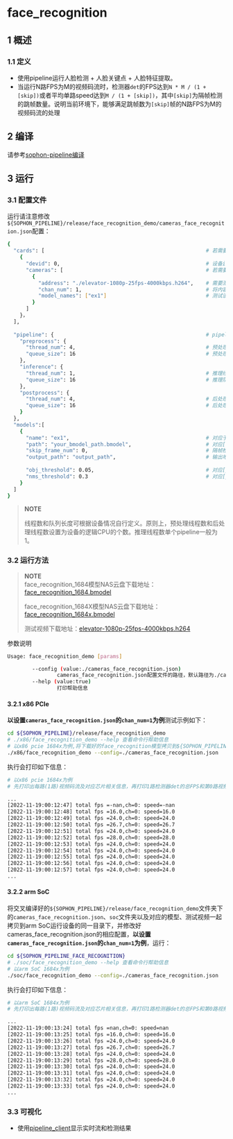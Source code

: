 # face_recognition

## 1 概述

### 1.1 定义

- 使用pipeline运行人脸检测 + 人脸关键点 + 人脸特征提取。
- 当运行N路FPS为M的视频码流时，检测器`det`的FPS达到`N * M / (1 + [skip])`或者平均单路speed达到`M / (1 + [skip])`，其中`[skip]`为隔帧检测的跳帧数量。说明当前环境下，能够满足跳帧数为`[skip]`帧的N路FPS为M的视频码流的处理

## 2 编译

请参考[sophon-pipeline编译](../README.md#23-编译指令)

## 3 运行

### 3.1 配置文件

运行请注意修改`${SOPHON_PIPELINE}/release/face_recognition_demo/cameras_face_recognition.json`配置：

```bash
{
  "cards": [													# 若需要配置多个device，可以在cards下添加多组devid和cameras信息
    {
      "devid": 0,												# 设备id
      "cameras": [												# 若需要配置多个视频码流，可以在cameras下添加多组address和chan_num信息。若配置了多个address或多个cards，总的视频码流路数为所有的[chan_num]数量之和
        {
          "address": "./elevator-1080p-25fps-4000kbps.h264",	# 需要测试视频码流的地址，如果是本地文件，只支持h264/h265格式
          "chan_num": 1,										# 将内容为上述[address]的视频码流配置[chan_num]数量的路数。默认设置为1，会接入1路的内容为上述[address]的视频码流。
          "model_names": ["ex1"]								# 测试该[address]视频码流的模型名称，需要和此配置文件下面的[models]参数内的模型自定义名称[name]一致，表示使用该模型，多个模型的名字用逗号分开。
        }
      ]
    }，
  ],
  
  "pipeline": {													# pipeline中的线程数和队列长度
    "preprocess": {
      "thread_num": 4,											# 预处理线程数
      "queue_size": 16											# 预处理队列最大长度
    },
    "inference": {
      "thread_num": 1,											# 推理线程数
      "queue_size": 16											# 推理队列最大长度
    },
    "postprocess": {
      "thread_num": 4,											# 后处理线程数
      "queue_size": 16											# 后处理队列最大长度
    }
  },
  "models":[
    {
      "name": "ex1",											# 对应于[path]的模型自定义名称
      "path": "your_bmodel_path.bmodel",	        			# 对应[name]的bmodel模型的路径
      "skip_frame_num": 0,										# 隔帧检测的跳帧数量。当设置为0时表示程序不跳帧检测，当设置为1时表示程序每间隔1帧做一次模型的pipeline。
      "output_path": "output_path",                     		# 输出地址，只支持rtsp，tcp 格式为protocol://ip:port/, 例如rtsp://192.168.0.1:8554/test ， tcp://172.28.1.1:5353。对于rtsp推流，地址为rtsp server配置的地址。对于tcp，需要开放自己配置的端口。
      
      "obj_threshold": 0.05,									# 对应[path]的bmodel模型后处理的置信度阈值
      "nms_threshold": 0.3										# 对应[path]的bmodel模型后处理的非极大值抑制阈值
    }
  ]
}
```

> **NOTE**  
> 
> 线程数和队列长度可根据设备情况自行定义。原则上，预处理线程数和后处理线程数设置为设备的逻辑CPU的个数。推理线程数单个pipeline一般为1。

### 3.2 运行方法

  > **NOTE**  
  > face_recognition_1684模型NAS云盘下载地址：[face_recognition_1684.bmodel](http://219.142.246.77:65000/sharing/SguTxdtTf)
  >
  > face_recognition_1684X模型NAS云盘下载地址：[face_recognition_1684x.bmodel](http://219.142.246.77:65000/sharing/1egR6hEjU)
  >
  > 测试视频下载地址：[elevator-1080p-25fps-4000kbps.h264](http://219.142.246.77:65000/sharing/tU6pYuuau)

参数说明

```bash
Usage: face_recognition_demo [params]

        --config (value:./cameras_face_recognition.json)
                cameras_face_recognition.json配置文件的路径，默认路径为./cameras_face_recognition.json。
        --help (value:true)
                打印帮助信息
```

#### 3.2.1 x86 PCIe

**以设置`cameras_face_recognition.json`的`chan_num=1`为例**测试示例如下：

```bash
cd ${SOPHON_PIPELINE}/release/face_recognition_demo
# ./x86/face_recognition_demo --help 查看命令行帮助信息
# 以x86 pcie 1684x为例,将下载好的face_recognition模型拷贝到${SOPHON_PIPELINE}/release/face_recognition_demo目录下运行
./x86/face_recognition_demo --config=./cameras_face_recognition.json
```

执行会打印如下信息：

```bash
# 以x86 pcie 1684x为例
# 先打印出每路(1路)视频码流及对应芯片相关信息，再打印1路检测器det的总FPS和第0路视频码流处理对应的speed信息。其中，FPS和speed信息与当前运行设备的硬件配置相关，不同设备运行结果不同属正常现象，且同一设备运行程序过程中FPS和speed信息有一定波动属于正常现象。FPS和speed信息如下所示：

...
[2022-11-19:00:12:47] total fps =-nan,ch=0: speed=-nan
[2022-11-19:00:12:48] total fps =16.0,ch=0: speed=16.0
[2022-11-19:00:12:49] total fps =24.0,ch=0: speed=24.0
[2022-11-19:00:12:50] total fps =26.7,ch=0: speed=26.7
[2022-11-19:00:12:51] total fps =24.0,ch=0: speed=24.0
[2022-11-19:00:12:52] total fps =28.0,ch=0: speed=28.0
[2022-11-19:00:12:53] total fps =24.0,ch=0: speed=24.0
[2022-11-19:00:12:54] total fps =24.0,ch=0: speed=24.0
[2022-11-19:00:12:55] total fps =24.0,ch=0: speed=24.0
[2022-11-19:00:12:56] total fps =24.0,ch=0: speed=24.0
[2022-11-19:00:12:57] total fps =24.0,ch=0: speed=24.0
...
```

#### 3.2.2 arm SoC

将交叉编译好的`${SOPHON_PIPELINE}/release/face_recognition_demo`文件夹下的`cameras_face_recognition.json`、`soc`文件夹以及对应的模型、测试视频一起拷贝到arm SoC运行设备的同一目录下，并修改好cameras_face_recognition.json的相应配置，**以设置`cameras_face_recognition.json`的`chan_num=1`为例**，运行：

```bash
cd ${SOPHON_PIPELINE_FACE_RECOGNITION}
# ./soc/face_recognition_demo --help 查看命令行帮助信息
# 以arm SoC 1684x为例
./soc/face_recognition_demo --config=./cameras_face_recognition.json 
```

执行会打印如下信息：

```bash
# 以arm SoC 1684x为例
# 先打印出每路(1路)视频码流及对应芯片相关信息，再打印1路检测器det的总FPS和第0路视频码流处理对应的speed信息。其中，FPS和speed信息与当前运行设备的硬件配置相关，不同设备运行结果不同属正常现象，且同一设备运行程序过程中FPS和speed信息有一定波动属于正常现象。FPS和speed信息如下所示：

...
[2022-11-19:00:13:24] total fps =nan,ch=0: speed=nan
[2022-11-19:00:13:25] total fps =16.0,ch=0: speed=16.0
[2022-11-19:00:13:26] total fps =24.0,ch=0: speed=24.0
[2022-11-19:00:13:27] total fps =26.7,ch=0: speed=26.7
[2022-11-19:00:13:28] total fps =24.0,ch=0: speed=24.0
[2022-11-19:00:13:29] total fps =28.0,ch=0: speed=28.0
[2022-11-19:00:13:30] total fps =24.0,ch=0: speed=24.0
[2022-11-19:00:13:31] total fps =24.0,ch=0: speed=24.0
[2022-11-19:00:13:32] total fps =24.0,ch=0: speed=24.0
[2022-11-19:00:13:33] total fps =24.0,ch=0: speed=24.0
...
```

### 3.3 可视化
- 使用[pipeline_client](./pipeline_client_visualization.md)显示实时流和检测结果
